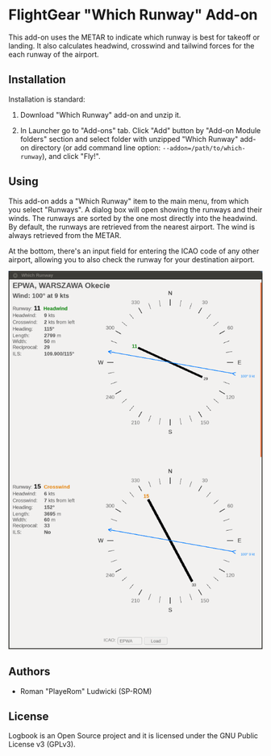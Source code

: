 
FlightGear "Which Runway" Add-on
================================

This add-on uses the METAR to indicate which runway is best for takeoff or landing. It also calculates headwind, crosswind and tailwind forces for the each runway of the airport.

## Installation

Installation is standard:

1. Download "Which Runway" add-on and unzip it.

2. In Launcher go to "Add-ons" tab. Click "Add" button by "Add-on Module folders" section and select folder with unzipped "Which Runway" add-on directory (or add command line option: `--addon=/path/to/which-runway`), and click "Fly!".

## Using

This add-on adds a "Which Runway" item to the main menu, from which you select "Runways". A dialog box will open showing the runways and their winds. The runways are sorted by the one most directly into the headwind. By default, the runways are retrieved from the nearest airport. The wind is always retrieved from the METAR.

At the bottom, there's an input field for entering the ICAO code of any other airport, allowing you to also check the runway for your destination airport.

![alt main-window](docs/which-runway.png "Wich Runway main window")

## Authors

- Roman "PlayeRom" Ludwicki (SP-ROM)

## License

Logbook is an Open Source project and it is licensed under the GNU Public License v3 (GPLv3).
